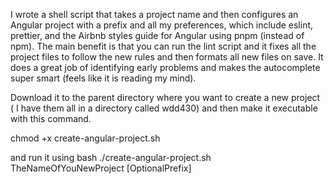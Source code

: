 I wrote a shell script that takes a project name and then configures an Angular project with a prefix and all my preferences, which include eslint, prettier, and the Airbnb styles guide for Angular using pnpm (instead of npm).
The main benefit is that you can run the lint script and it fixes all the project files to follow the new rules and then formats all new files on save.  It does a great job of identifying early problems and makes the autocomplete super smart (feels like it is reading my mind).

Download it to the parent directory where you want to create a new project ( I have them all in a directory called wdd430)
and then make it executable with this command.

  chmod +x create-angular-project.sh

and run it using bash
  ./create-angular-project.sh TheNameOfYouNewProject [OptionalPrefix]
